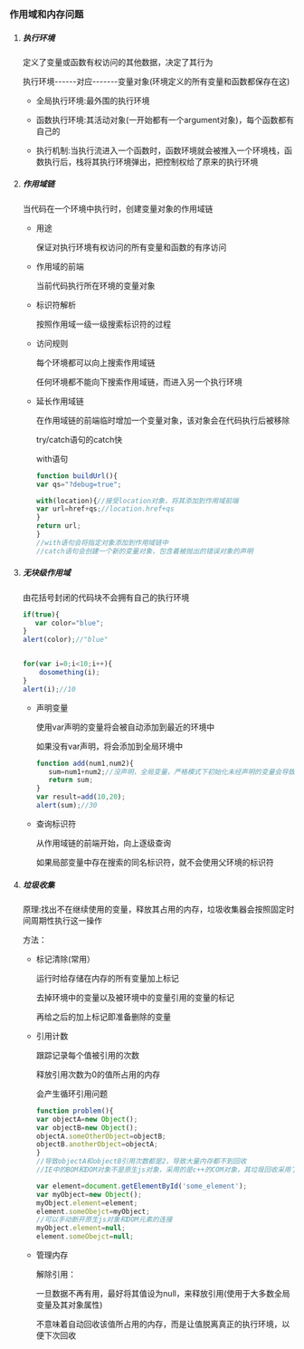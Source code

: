 ### 作用域和内存问题

1. ##### 执行环境

   定义了变量或函数有权访问的其他数据，决定了其行为

   执行环境------对应-------变量对象(环境定义的所有变量和函数都保存在这)

   - 全局执行环境:最外围的执行环境

   - 函数执行环境:其活动对象(一开始都有一个argument对象)，每个函数都有自己的

   - 执行机制:当执行流进入一个函数时，函数环境就会被推入一个环境栈，函数执行后，栈将其执行环境弹出，把控制权给了原来的执行环境

2. ##### 作用域链

   当代码在一个环境中执行时，创建变量对象的作用域链

   - 用途

     保证对执行环境有权访问的所有变量和函数的有序访问

   - 作用域的前端

     当前代码执行所在环境的变量对象

   - 标识符解析

     按照作用域一级一级搜索标识符的过程

   - 访问规则

     每个环境都可以向上搜索作用域链

     任何环境都不能向下搜索作用域链，而进入另一个执行环境

   - 延长作用域链

     在作用域链的前端临时增加一个变量对象，该对象会在代码执行后被移除

     try/catch语句的catch快

     with语句

     ```JavaScript
     function buildUrl(){
     var qs="?debug=true";
     
     with(location){//接受location对象，将其添加到作用域前端
     var url=href+qs;//location.href+qs
     }
     return url;
     }
     //with语句会将指定对象添加到作用域链中
     //catch语句会创建一个新的变量对象，包含着被抛出的错误对象的声明
     ```

3. ##### 无块级作用域

   由花括号封闭的代码块不会拥有自己的执行环境

   ```JavaScript
   if(true){
      var color="blue";
   }
   alert(color);//"blue"
   
   
   for(var i=0;i<10;i++){
       dosomething(i);
   }
   alert(i);//10
   ```

   - 声明变量

     使用var声明的变量将会被自动添加到最近的环境中

     如果没有var声明，将会添加到全局环境中

     ```javascript
     function add(num1,num2){
        sum=num1+num2;//没声明，全局变量，严格模式下初始化未经声明的变量会导致错误
        return sum;
     }
     var result=add(10,20);
     alert(sum);//30
     ```

   - 查询标识符

     从作用域链的前端开始，向上逐级查询

     如果局部变量中存在搜索的同名标识符，就不会使用父环境的标识符

4. ##### 垃圾收集

   原理:找出不在继续使用的变量，释放其占用的内存，垃圾收集器会按照固定时间周期性执行这一操作

   方法：

   - 标记清除(常用）

     运行时给存储在内存的所有变量加上标记

     去掉环境中的变量以及被环境中的变量引用的变量的标记

     再给之后的加上标记即准备删除的变量

   - 引用计数

     跟踪记录每个值被引用的次数

     释放引用次数为0的值所占用的内存

     会产生循环引用问题

     ```JavaScript
     function problem(){
     var objectA=new Object();
     var objectB=new Object();
     objectA.someOtherObject=objectB;
     objectB.anotherObject=objectA;
     }
     //导致objectA和objectB引用次数都是2，导致大量内存都不到回收
     //IE中的BOM和DOM对象不是原生js对象，采用的是c++的COM对象，其垃圾回收采用了引用计数策略
     
     var element=document.getElementById('some_element');
     var myObject=new Object();
     myObject.element=element;
     element.someObejct=myObject;
     //可以手动断开原生js对象和DOM元素的连接
     myObject.element=null;
     element.someObejct=null;
     ```

   - 管理内存

     解除引用：

     一旦数据不再有用，最好将其值设为null，来释放引用(使用于大多数全局变量及其对象属性)

     不意味着自动回收该值所占用的内存，而是让值脱离真正的执行环境，以便下次回收

   